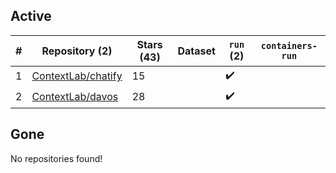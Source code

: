 ## Active
| # | Repository (2) | Stars (43) | Dataset | `run` (2) | `containers-run` |
| --- | --- | --- | --- | --- | --- |
| 1 | [ContextLab/chatify](https://github.com/ContextLab/chatify) | 15 |  | :heavy_check_mark: |  |
| 2 | [ContextLab/davos](https://github.com/ContextLab/davos) | 28 |  | :heavy_check_mark: |  |

## Gone
No repositories found!
